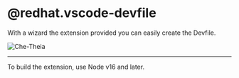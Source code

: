 # @redhat.vscode-devfile

With a wizard the extension provided you can easily create the Devfile.

![Che-Theia](https://raw.githubusercontent.com/vitaliy-guliy/vscode-devfile/main/media/screenshot-1.png)

---

To build the extension, use Node v16 and later.
